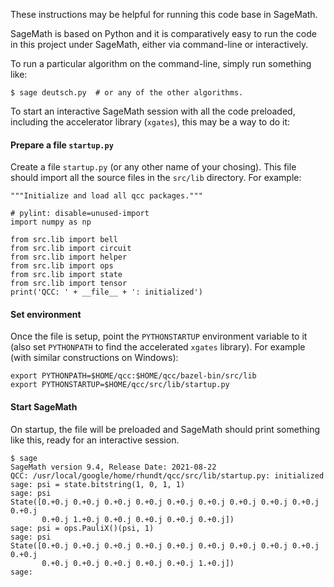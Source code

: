 These instructions may be helpful for running this code base in SageMath.

SageMath is based on Python and it is comparatively easy to run
the code in this project under SageMath, either via command-line
or interactively.

To run a particular algorithm on the command-line, simply run something like:

```
$ sage deutsch.py  # or any of the other algorithms.
```

To start an interactive SageMath session with all the code preloaded, including
the accelerator library (`xgates`), this may be a way to do it:
####   Prepare a file `startup.py`

Create a file `startup.py` (or any other name of your chosing). 
This file should import all the source files in the `src/lib` directory. 
For example:
```
"""Initialize and load all qcc packages."""

# pylint: disable=unused-import
import numpy as np

from src.lib import bell
from src.lib import circuit
from src.lib import helper
from src.lib import ops
from src.lib import state
from src.lib import tensor
print('QCC: ' + __file__ + ': initialized')
```

#### Set environment
Once the file is setup, point the `PYTHONSTARTUP` environment variable to it
(also set `PYTHONPATH` to find the accelerated `xgates` library). For example (with similar constructions on Windows):
```
export PYTHONPATH=$HOME/qcc:$HOME/qcc/bazel-bin/src/lib
export PYTHONSTARTUP=$HOME/qcc/src/lib/startup.py
```

#### Start SageMath
On startup, the file will be preloaded and SageMath should print something like this, ready for an interactive session.
```
$ sage
SageMath version 9.4, Release Date: 2021-08-22
QCC: /usr/local/google/home/rhundt/qcc/src/lib/startup.py: initialized
sage: psi = state.bitstring(1, 0, 1, 1)
sage: psi
State([0.+0.j 0.+0.j 0.+0.j 0.+0.j 0.+0.j 0.+0.j 0.+0.j 0.+0.j 0.+0.j 0.+0.j
       0.+0.j 1.+0.j 0.+0.j 0.+0.j 0.+0.j 0.+0.j])
sage: psi = ops.PauliX()(psi, 1)
sage: psi
State([0.+0.j 0.+0.j 0.+0.j 0.+0.j 0.+0.j 0.+0.j 0.+0.j 0.+0.j 0.+0.j 0.+0.j
       0.+0.j 0.+0.j 0.+0.j 0.+0.j 0.+0.j 1.+0.j])
sage: 
```
